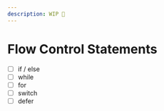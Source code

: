 ```yaml
---
description: WIP 🚧
---
```


# Flow Control Statements

* [ ] if / else
* [ ] while
* [ ] for
* [ ] switch
* [ ] defer
